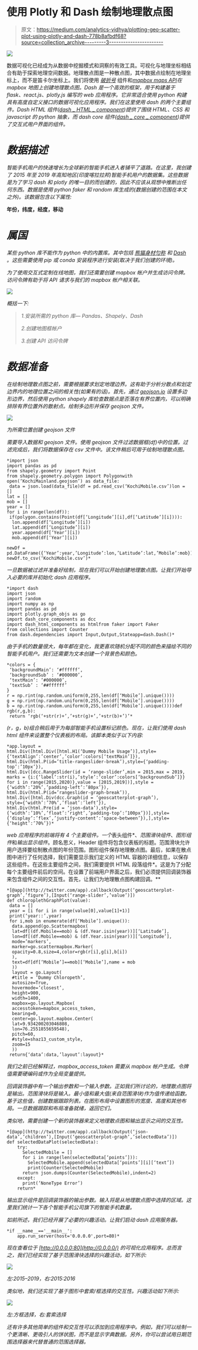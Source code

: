 # 使用 Plotly 和 Dash 绘制地理散点图

> 原文：<https://medium.com/analytics-vidhya/plotting-geo-scatter-plot-using-plotly-and-dash-778b8afbdf68?source=collection_archive---------3----------------------->

![](img/2fff8d1aeeaa77097f7db1d6d9a36f7a.png)

数据可视化已经成为从数据中挖掘模式和洞察的有效工具。可视化与地理坐标相结合有助于探索地理空间数据。地理散点图是一种散点图，其中数据点绘制在地理坐标上，而不是笛卡尔坐标上。我们将使用 [*破折号*](https://dash.plot.ly/) 组件和[*mapbox maps API*](https://docs.mapbox.com/api/maps/)*在 mapbox 地图上创建地理散点图。Dash 是一个高效的框架，用于构建基于 flask、react.js、plotly.js 编写的 web 应用程序。它非常适合使用 python 构建具有高度自定义接口的数据可视化应用程序。我们在这里使用 dash 的两个主要组件。Dash HTML 组件([*dash _ HTML _ component*](https://dash.plot.ly/dash-html-components))提供了围绕 HTML、CSS 和 javascript 的 python 抽象，而 dash core 组件([*dash _ core _ component*](https://dash.plot.ly/dash-core-components))提供了交互式用户界面的组件。*

# *数据描述*

*智能手机用户的快速增长为全球新的智能手机进入者铺平了道路。在这里，我创建了 2015 年至 2019 年高知地区(印度喀拉拉邦)智能手机用户的数据集。这些数据是为了学习 dash 和 plotly 的唯一目的而创建的，因此不应该从观想中推断出任何东西。数据是使用 python *faker* 和 *random* 库生成的(数据创建的范围在本文之外)。该数据包含以下属性:*

**年份，纬度，经度，移动**

# *属国*

*某些 python 库不能作为 python 中的内置库。其中包括 [*熊猫*](https://pypi.org/project/pandas/)[*身材匀称*](https://pypi.org/project/Shapely/) 和 [*Dash*](https://pypi.org/project/dash/) 。这些需要使用 pip 或 conda 安装程序进行安装(取决于我们创建的环境)。*

*为了使用交互式定制在线地图，我们还需要创建 mapbox 帐户并生成访问令牌。访问令牌有助于将 API 请求与我们的 mapbox 帐户相关联。*

*![](img/0c4697fde68a6227008ed5d1aebc17ec.png)*

*概括一下:*

> *1.安装所需的 python 库— Pandas、Shapely、Dash*
> 
> *2.创建地图框帐户*
> 
> *3.创建 API 访问令牌*

# *数据准备*

*在绘制地理散点图之前，需要根据要求划定地理边界。这有助于分析分散点和划定边界内的地理位置之间的相关性(如果有的话)。首先，通过 [geojson.io](http://geojson.io/) 设置多边形边界，然后使用 python shapely 库检查数据点是否落在有界位置内，可以明确排除有界位置外的散射点。绘制多边形并保存 geojson 文件。*

*![](img/9802f019f5a748191cada3ef16041ee9.png)*

*为所需位置创建 geojson 文件*

*需要导入数据和 geojson 文件。使用 geojson 文件过滤数据框(df)中的位置。过滤完成后，我们将数据保存在 csv 文件中。该文件稍后可用于绘制地理散点图。*

```
*import json
import pandas as pd
from shapely.geometry import Point
from shapely.geometry.polygon import Polygonwith open(‘KochiMainland.geojson’) as data_file: 
 data = json.load(data_file)df = pd.read_csv(‘KochiMobile.csv’)lon = []
lat = []
mob = []
year = []
for i in range(len(df)):
 if(polygon.contains(Point(df[‘Longitude’][i],df[‘Latitude’][i]))):
  lon.append(df[‘Longitude’][i])
  lat.append(df[‘Longitude’][i])
  year.append(df[‘Year’][i])
  mob.append(df[‘Year’][i])

newDf = pd.DataFrame({‘Year’:year,’Longitude’:lon,’Latitude’:lat,’Mobile’:mob})
newDf.to_csv(‘KochiMobile.csv’)*
```

*一旦数据被过滤并准备好绘制，现在我们可以开始创建地理散点图。让我们开始导入必要的库并初始化 dash 应用程序。*

```
*import dash
import json
import random
import numpy as np
import pandas as pd
import plotly.graph_objs as go
import dash_core_components as dcc
import dash_html_components as htmlfrom faker import Faker
from collections import Counter
from dash.dependencies import Input,Output,Stateapp=dash.Dash()*
```

*由于手机的数量很大，每年都在变化，我更喜欢随机分配不同的颜色来描绘不同的智能手机用户。我们还需要为文本创建一个背景色和颜色。*

```
*colors = {
 ‘backgroundMain’: ‘#ffffff’,
 ‘backgroundSub’ : ‘#000000’,
 ‘textMain’: ‘#000000’,
 ‘textSub’ : ‘##ffffff’
}
r = np.rint(np.random.uniform(0,255,len(df[‘Mobile’].unique())))
g = np.rint(np.random.uniform(0,255,len(df[‘Mobile’].unique())))
b = np.rint(np.random.uniform(0,255,len(df[‘Mobile’].unique())))def rgb(r,g,b):
 return ‘rgb(‘+str(r)+’,’+str(g)+’,’+str(b)+’)’*
```

*(r，g，b)组合稍后用于为每部智能手机设置标记颜色。现在，让我们使用 dash html 组件来设置整个仪表板的布局。该脚本类似于以下内容:*

```
*app.layout = 
html.Div([html.Div([html.H1(‘Dummy Mobile Usage’)],style= {‘textAlign’:’center’,’color’:colors[‘textMain’]}),
html.Div(html.P(id=’title-rangeslider-break’),style={‘padding-top’:’10px’}),
html.Div([dcc.RangeSlider(id = ‘range-slider’,min = 2015,max = 2019, marks = {i:{‘label’:str(i),’style’:‘color’:colors[‘backgroundSub’]}}
for i in range(2015,2020)},value = [2015,2019])],style = {‘width’:’20%’,’padding-left’:’80px’}),
html.Div(html.P(id=’rangeslider-graph-break’)),
html.Div([html.Div(dcc.Graph(id = ‘geoscatterplot-graph’),
style={‘width’:’70%’,’float’:’left’}),
html.Div(html.Pre(id = ‘json-data’),style={‘width’:’10%’,’float’:’right’,’padding-top’:’100px’})],style={‘display’:’flex’,’justify-content’:’space-between’}),],style={‘height’:’70%’})*
```

*web 应用程序的前端将有 4 个主要组件。一个*表头组件*、*范围滑块组件*、*图形组件*和*输出显示组件*。顾名思义，Header 组件将包含仪表板的标题。范围滑块允许用户选择要绘制散点图的年份范围。图形组件保存地理散点图。最后，如果在散点图中进行了任何选择，我们需要显示我们定义的 HTML 容器的详细信息，以保存这些组件。在这些主要组件之间，我们需要提供 HTML 段落组件*。这是为了分配每个主要组件前后的空间。在设置了前端用户界面之后，我们必须提供回调装饰器来包含组件之间的交互性。首先，让我们为地理散点图构建回调。**

```
*[@app](http://twitter.com/app).callback(Output(‘geoscatterplot-graph’,’figure’),[Input(‘range-slider’,’value’)])
def chloroplethGraphPlot(value):
 data = []
 year = [i for i in range(value[0],value[1]+1)]
 print(‘year::’,year)
 for i,mob in enumerate(df[‘Mobile’].unique()):
  data.append(go.Scattermapbox(
  lat=df[(df.Mobile==mob) & (df.Year.isin(year))][‘Latitude’],
  lon=df[(df.Mobile==mob) & (df.Year.isin(year))][‘Longitude’],
  mode=’markers’,
  marker=go.scattermapbox.Marker(
  opacity=0.8,size=4,color=rgb(r[i],g[i],b[i])
  ),
  text=df[df[‘Mobile’]==mob][‘Mobile’],name = mob
  ))
  layout = go.Layout(
  #title = ‘Dummy Chloropeth’,
  autosize=True,
  hovermode=’closest’,
  height=900,
  width=1400,
  mapbox=go.layout.Mapbox(
  accesstoken=mapbox_access_token,
  bearing=0,
  center=go.layout.mapbox.Center(
  lat=9.934200203046808,
  lon=76.2551855659548),
  pitch=60,
  #style=shaz13_custom_style,
  zoom=15
  ))
 return{‘data’:data,’layout’:layout}*
```

**我们之前已经解释过，mapbox_access_token* 需要从 mapbox 帐户生成。令牌值需要硬编码或作为全局变量提供。*

*回调装饰器中有一个输出参数和一个输入参数。正如我们所讨论的，地理散点图将是输出。范围滑块将是输入。最小值和最大值(来自范围滑块)作为值传递给函数。基于这些值，创建数据跟踪列表。在图形布局中设置图形的宽度、高度和其他布局。一旦数据跟踪和布局准备就绪，返回它们。*

*类似地，需要创建一个新的装饰器来定义地理散点图和输出显示之间的交互性。*

```
*[@app](http://twitter.com/app).callback(Output(‘json-data’,’children’),[Input(‘geoscatterplot-graph’,’selectedData’)])
def selectedDataPlot(selectedData):
    try:
      SelectedMobile = []
      for i in range(len(selectedData[‘points’])):
        SelectedMobile.append(selectedData[‘points’][i][‘text’])
        print(Counter(SelectedMobile)
      return json.dumps(Counter(SelectedMobile),indent=2)
    except:
      print(‘NoneType Error’)
    return*
```

*输出显示组件是回调装饰器的输出参数。输入将是从地理散点图中选择的区域。这里我们统计一下各个智能手机公司旗下的智能手机数量。*

*如前所述，我们已经开展了必要的兴趣活动。让我们启动 dash 应用服务器。*

```
*if __name__=='__main__':
    app.run_server(host='0.0.0.0',port=80)*
```

*现在查看位于 [http://0.0.0.0:80](http://0.0.0.0/) 的可视化应用程序。总而言之，我们已经实现了基于范围滑块选择的兴趣活动，如下所示:*

*![](img/b812d832a452eb5006b1264a871b3140.png)*

*左:2015–2019，右:2015:2016*

*类似地，我们还实现了基于图形中套索/框选择的交互性。兴趣活动如下所示:*

*![](img/35c63f3c21a39b8bedbfb7d1d9ae2f26.png)*

*左:方框选择，右:套索选择*

*还有许多其他简单的组件和交互性可以添加到应用程序中。例如，我们可以绘制一个更清晰、更吸引人的饼状图，而不是显示字典数据。另外，你可以尝试用日期范围选择器来代替普通的范围选择器。*